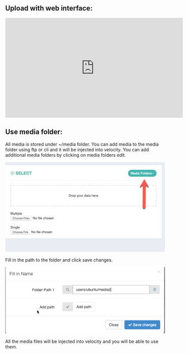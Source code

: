 ## Upload with web interface:

<iframe width="560" height="315" src="https://www.youtube.com/embed/Q3vcLwGLvdo" frameborder="0" allow="accelerometer; autoplay; encrypted-media; gyroscope; picture-in-picture" allowfullscreen></iframe>


## Use media folder:

All media is stored under ~/media folder. You can add media to the media folder using ftp or cli and it will be injected into velocity.
You can add additional media folders by clicking on media folders edit.

![Image](assets/2019-09-01_09-39-53.png)

Fill in the path to the folder and click save changes.

![Image](assets/2019-09-01_09-42-04.png)

All the media files will be injected into velocity and you will be able to use them.